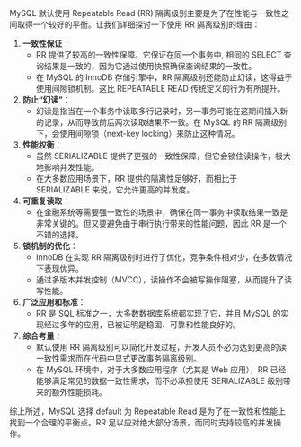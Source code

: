 <font style="color:rgba(0, 0, 0, 0.82);">MySQL 默认使用 Repeatable Read (RR) 隔离级别主要是为了在性能与一致性之间取得一个较好的平衡。让我们详细探讨一下使用 RR 隔离级别的理由：</font>

1. **<font style="color:rgba(0, 0, 0, 0.82);">一致性保证</font>**<font style="color:rgba(0, 0, 0, 0.82);">：</font>
    - <font style="color:rgba(0, 0, 0, 0.82);">RR 提供了较高的一致性保障。它保证在同一个事务中, 相同的 SELECT 查询结果是一致的，因为它通过使用快照确保查询结果的一致性。</font>
    - <font style="color:rgba(0, 0, 0, 0.82);">在 MySQL 的 InnoDB 存储引擎中，RR 隔离级别还能防止幻读，这得益于使用间隙锁机制。这比 REPEATABLE READ 传统定义的行为有所提升。</font>
2. **<font style="color:rgba(0, 0, 0, 0.82);">防止“幻读”</font>**<font style="color:rgba(0, 0, 0, 0.82);">：</font>
    - <font style="color:rgba(0, 0, 0, 0.82);">幻读是指当在一个事务中读取多行记录时，另一事务可能在这期间插入新的记录，从而导致前后两次读取结果不一致。在 MySQL 的 RR 隔离级别下，会使用间隙锁（next-key locking）来防止这种情况。</font>
3. **<font style="color:rgba(0, 0, 0, 0.82);">性能权衡</font>**<font style="color:rgba(0, 0, 0, 0.82);">：</font>
    - <font style="color:rgba(0, 0, 0, 0.82);">虽然 SERIALIZABLE 提供了更强的一致性保障，但它会锁住读操作，极大地影响并发性能。</font>
    - <font style="color:rgba(0, 0, 0, 0.82);">在大多数应用场景下，RR 提供的隔离性足够好，而相比于 SERIALIZABLE 来说，它允许更高的并发度。</font>
4. **<font style="color:rgba(0, 0, 0, 0.82);">可重复读取</font>**<font style="color:rgba(0, 0, 0, 0.82);">：</font>
    - <font style="color:rgba(0, 0, 0, 0.82);">在金融系统等需要强一致性的场景中，确保在同一事务中读取结果一致是非常关键的。但又要避免由于串行执行带来的性能问题，因此 RR 是一个不错的选择。</font>
5. **<font style="color:rgba(0, 0, 0, 0.82);">锁机制的优化</font>**<font style="color:rgba(0, 0, 0, 0.82);">：</font>
    - <font style="color:rgba(0, 0, 0, 0.82);">InnoDB 在实现 RR 隔离级别时进行了优化，竞争条件相对少，在多数情况下表现优异。</font>
    - <font style="color:rgba(0, 0, 0, 0.82);">通过多版本并发控制（MVCC），读操作不会被写操作阻塞，从而提升了读写性能。</font>
6. **<font style="color:rgba(0, 0, 0, 0.82);">广泛应用和标准</font>**<font style="color:rgba(0, 0, 0, 0.82);">：</font>
    - <font style="color:rgba(0, 0, 0, 0.82);">RR 是 SQL 标准之一，大多数数据库系统都实现了它，并且 MySQL 的实现经过多年的应用，已被证明是稳固、可靠和性能良好的。</font>
7. **<font style="color:rgba(0, 0, 0, 0.82);">综合考量</font>**<font style="color:rgba(0, 0, 0, 0.82);">：</font>
    - <font style="color:rgba(0, 0, 0, 0.82);">默认使用 RR 隔离级别可以简化开发过程，开发人员不必为达到更高的读一致性需求而在代码中显式更改事务隔离级别。</font>
    - <font style="color:rgba(0, 0, 0, 0.82);">在 MySQL 环境中，对于大多数应用程序（尤其是 Web 应用），RR 已经能够满足常见的数据一致性需求，而不必承担使用 SERIALIZABLE 级别带来的额外性能损耗。</font>

<font style="color:rgba(0, 0, 0, 0.82);">综上所述，MySQL 选择 default 为 Repeatable Read 是为了在一致性和性能上找到一个合理的平衡点。RR 足以应对绝大部分场景，而同时支持较高的并发操作。</font>

